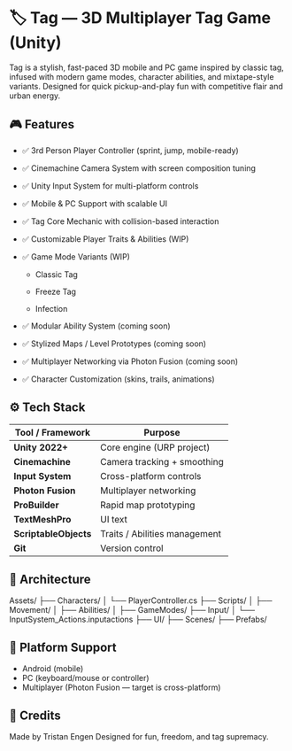 # 🏷️ Tag — 3D Multiplayer Tag Game (Unity)
Tag is a stylish, fast-paced 3D mobile and PC game inspired by classic tag, infused with modern game modes, character abilities, and mixtape-style variants. Designed for quick pickup-and-play fun with competitive flair and urban energy.

## 🎮 Features
- ✅ 3rd Person Player Controller (sprint, jump, mobile-ready)

- ✅ Cinemachine Camera System with screen composition tuning

- ✅ Unity Input System for multi-platform controls

- ✅ Mobile & PC Support with scalable UI

- ✅ Tag Core Mechanic with collision-based interaction

- ✅ Customizable Player Traits & Abilities (WIP)

- ✅ Game Mode Variants (WIP)

    - Classic Tag

    - Freeze Tag

    - Infection


- ✅ Modular Ability System (coming soon)

- ✅ Stylized Maps / Level Prototypes (coming soon)

- ✅ Multiplayer Networking via Photon Fusion (coming soon)

- ✅ Character Customization (skins, trails, animations)

## ⚙️ Tech Stack
| Tool / Framework      | Purpose                       |
| --------------------- | ----------------------------- |
| **Unity 2022+**       | Core engine (URP project)     |
| **Cinemachine**       | Camera tracking + smoothing   |
| **Input System**      | Cross-platform controls       |
| **Photon Fusion**     | Multiplayer networking        |
| **ProBuilder**        | Rapid map prototyping         |
| **TextMeshPro**       | UI text                       |
| **ScriptableObjects** | Traits / Abilities management |
| **Git**               | Version control               |


## 🧱 Architecture
Assets/
├── Characters/
│   └── PlayerController.cs
├── Scripts/
│   ├── Movement/
│   ├── Abilities/
│   ├── GameModes/
├── Input/
│   └── InputSystem_Actions.inputactions
├── UI/
├── Scenes/
├── Prefabs/

## 📱 Platform Support
- Android (mobile)
- PC (keyboard/mouse or controller)
- Multiplayer (Photon Fusion — target is cross-platform)

## 🙏 Credits
Made by Tristan Engen
Designed for fun, freedom, and tag supremacy.